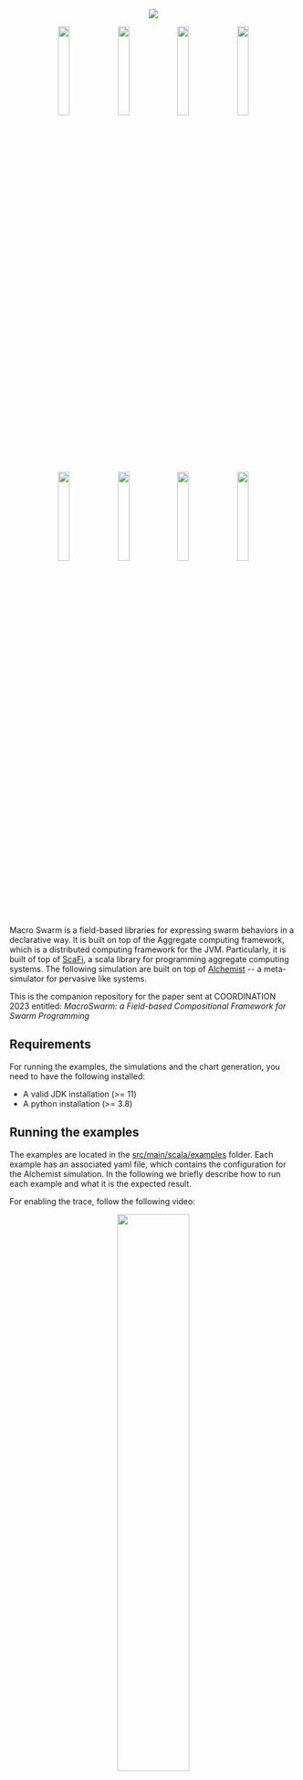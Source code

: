 <p align="center">
  <img src="https://user-images.githubusercontent.com/23448811/223975084-0bcc70fd-fdab-4ba9-a0ab-2f10f595e582.png">
</p>

<p align="center">
      <img width=20% src="https://user-images.githubusercontent.com/23448811/224010877-6f5c9d36-d348-4343-8b66-19f78778297e.gif">
      <img width=20% src="https://user-images.githubusercontent.com/23448811/224012332-290c81e1-effa-4cab-ae03-c603c116dd99.gif">
      <img width=20% src="https://user-images.githubusercontent.com/23448811/224012411-fbef5948-c546-49fa-b411-f5662831ef1b.gif">
      <img width=20% src="https://user-images.githubusercontent.com/23448811/224010942-178aea25-0fde-4bdd-b0e9-59709640cc30.gif">
      <img width=20% src="https://user-images.githubusercontent.com/23448811/224011009-411449cb-2b8e-4ebf-bc00-6fa8ba7a9120.gif">
      <img width=20% src="https://user-images.githubusercontent.com/23448811/224012578-d375de46-23c3-44e6-99cf-9d937548a1a5.gif">
      <img width=20% src="https://user-images.githubusercontent.com/23448811/224012699-0e29f217-66fb-44e7-b86e-85f6265e695e.gif">
      <img width=20% src="https://user-images.githubusercontent.com/23448811/224012742-b765aa73-dd31-4ffb-91a3-93c06e8b2750.gif">
</p>

Macro Swarm is a field-based libraries for expressing swarm behaviors in a declarative way.
It is built on top of the Aggregate computing framework, which is a distributed computing framework for the JVM.
Particularly, it is built of top of [ScaFi](), a scala library for programming aggregate computing systems. 
The following simulation are built on top of [Alchemist]() -- a meta-simulator for pervasive like systems.

This is the companion repository for the paper sent at COORDINATION 2023 entitled: 
*MacroSwarm: a Field-based Compositional Framework for Swarm Programming*

## Requirements
For running the examples, the simulations and the chart generation, you need to have the following installed:

- A valid JDK installation (>= 11)
- A python installation (>= 3.8)

## Running the examples
The examples are located in the [src/main/scala/examples](src/main/scala/examples) folder.
Each example has an associated yaml file, which contains the configuration for the Alchemist simulation.
In the following we briefly describe how to run each example and what it is the expected result.

For enabling the trace, follow the following video:
<p align="center">
<img width=50% src="https://user-images.githubusercontent.com/23448811/225930534-7074d1ea-c79d-401b-835c-31d9a0961ddb.gif">
</p>
<details>
  <summary>Constant movement</summary>

| Example | Description | Command |
|--------| --- | --- |
| [src/main/scala/examples/ConstantMovement](src/main/scala/examples/ConstantMovement) | A swarm of agents moving in a straight line | `./gradlew runConstantMovementGraphic` |
<p align="center">
    <img width=80% src="https://user-images.githubusercontent.com/23448811/224010877-6f5c9d36-d348-4343-8b66-19f78778297e.gif">
</p>
</details>

<details>
  <summary>Explore</summary>

| Example | Description                              | Command |
|--------|------------------------------------------| --- |
| [src/main/scala/examples/Explore](src/main/scala/examples/Explore) | A swarm of agents exploring a fixed area | `./gradlew runConstantMovementGraphic` |

<p align="center">
    <img width=80% src="https://user-images.githubusercontent.com/23448811/224011009-411449cb-2b8e-4ebf-bc00-6fa8ba7a9120.gif">
</p>
</details>

<details>
  <summary>Obstacle Avoidance</summary>

| Example | Description                         | Command                                                                                         |
|--------|-------------------------------------|-------------------------------------------------------------------------------------------------|
| [src/main/scala/examples/ObstacleAvoidance](src/main/scala/examples/ObstacleAvoidance) | A swarm that try to avoid obstacles | `./gradlew runObstacleAvoidanceBigGraphic` or `./gradlew runObstacleAvoidanceMiddleGraphic` or `./gradlew runObstacleAvoidanceGraphic` |

<p align="center">
    <img width=80% src="https://user-images.githubusercontent.com/23448811/224012332-290c81e1-effa-4cab-ae03-c603c116dd99.gif">
</p>
</details>

<details>
  <summary>Towards Leader</summary>

| Example | Description                              | Command                             |
|--------|------------------------------------------|-------------------------------------|
| [src/main/scala/examples/TowardsLeader](src/main/scala/examples/TowardsLeader) | Nodes go towards a sink point (a leader) | `./gradlew runTowardsLeaderGraphic` |

<p align="center">
    <img width=80% src="https://user-images.githubusercontent.com/23448811/225931657-d0244288-cb74-491a-b27a-610e9bef70cc.gif">
</p>
</details>

<details>
  <summary>Spin Around a Leader</summary>

| Example | Description               | Command                          |
|--------|---------------------------|----------------------------------|
| [src/main/scala/examples/BranchingExample](src/main/scala/examples/BranchingExample) | Nodes spin aroud a leader | `./gradlew runSpinAroundGraphic` |

<p align="center">
    <img width=80% src="https://user-images.githubusercontent.com/23448811/224012411-fbef5948-c546-49fa-b411-f5662831ef1b.gif">
</p>
</details>

<details>
  <summary>Reynolds Flocking</summary>

| Example | Description                          | Command                            |
|--------|--------------------------------------|------------------------------------|
| [src/main/scala/examples/ReynoldFlock](src/main/scala/examples/ReynoldFlock) | Swarm moving following reynolds rule | `./gradlew runReynoldFlockGraphic` |

<p align="center">
    <img width=80% src="https://user-images.githubusercontent.com/23448811/224012578-d375de46-23c3-44e6-99cf-9d937548a1a5.gif">
</p>
</details>

<details>
  <summary>Team Formation (branching)</summary>

| Example | Description                              | Command                                |
|--------|------------------------------------------|----------------------------------------|
| [src/main/scala/examples/BranchingExample](src/main/scala/examples/BranchingExample) | Example of team formation through branch | `./gradlew runBranchingExampleGraphic` |

<p align="center">
    <img width=80% src="https://user-images.githubusercontent.com/23448811/224010942-178aea25-0fde-4bdd-b0e9-59709640cc30.gif">
</p>

</details>

<details>
  <summary>Team Formation (logical)</summary>

| Example | Description                                                        | Command                             |
|--------|--------------------------------------------------------------------|-------------------------------------|
| [src/main/scala/examples/TeamFormation](src/main/scala/examples/TeamFormation) | A swarm that create several sub-swarm based on spatial constraints | `./gradlew runTeamFormationGraphic` |

<p align="center">
    <img width=80% src="https://user-images.githubusercontent.com/23448811/225940078-2b28543c-dd0c-4b0b-9442-0edcfdc13a2f.gif">
</p>

</details>
<details>
  <summary>Shape Formation</summary>

| Example | Description                               | Command                        |
|--------|-------------------------------------------|--------------------------------|
| [src/main/scala/examples/AllShape](src/main/scala/examples/AllShape) | A swarm of nodes that form several shapes | `./gradlew runAllShapeGraphic` |

<p align="center">
    <img width=80% src="https://user-images.githubusercontent.com/23448811/225940078-2b28543c-dd0c-4b0b-9442-0edcfdc13a2f.gif">
</p>

</details>